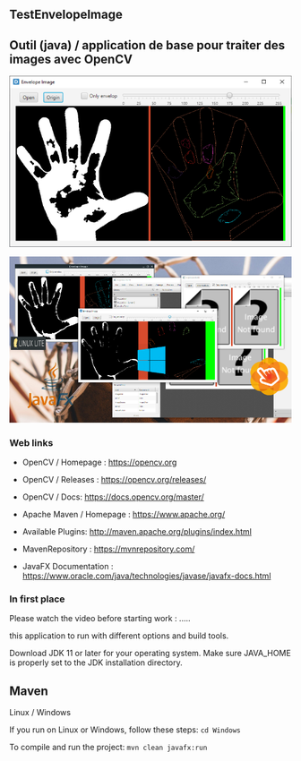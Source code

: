 ## TestEnvelopeImage
## Outil (java) / application de base pour traiter des images avec OpenCV

![Alt text](https://github.com/HERMANN3712/TestEnvelopeImage/blob/master/media/image%20application.png?raw=true "screenshot")

![Alt text](https://github.com/HERMANN3712/TestEnvelopeImage/blob/master/media/copie%20ecran.png?raw=true "screenshot")


### Web links

* OpenCV / Homepage : <https://opencv.org>
* OpenCV / Releases : <https://opencv.org/releases/>
* OpenCV / Docs: <https://docs.opencv.org/master/>

* Apache Maven / Homepage : <https://www.apache.org/>
* Available Plugins: <http://maven.apache.org/plugins/index.html>
* MavenRepository  : <https://mvnrepository.com/>

* JavaFX Documentation : <https://www.oracle.com/java/technologies/javase/javafx-docs.html>


### In first place

Please watch the video before starting work :
.....

this application to run with different options and build tools.

Download JDK 11 or later for your operating system. Make sure JAVA_HOME is properly set to the JDK installation directory.

## Maven
Linux / Windows

If you run on Linux or Windows, follow these steps:
```cd Windows```

To compile and run the project:
```mvn clean javafx:run```

